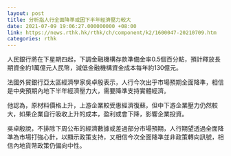 ```yaml
---
layout: post
title: 分析指人行全面降準或因下半年經濟壓力較大
date: 2021-07-09 19:06:27.000000000 +08:00
link: https://news.rthk.hk/rthk/ch/component/k2/1600047-20210709.htm
categories: rthk
---
```


人民銀行將在下星期四起，下調金融機構存款準備金率0.5個百分點，預計釋放長期資金約1萬億元人民幣，減低金融機構資金成本每年約130億元。

法國外貿銀行亞太區經濟學家吳卓殷表示，人行今次出乎市場預期全面降準，相信是中央預期內地下半年經濟壓力大，需要降準支持實體經濟。

他認為，原材料價格上升，上游企業較受惠經濟復蘇，但中下游企業壓力仍然較大，如果企業自行吸收上升的成本，盈利或會下降，影響企業投資。

吳卓殷說，不排除下周公布的經濟數據或差過部分市場預期，人行期望透過全面降準為市場打強心針，以顯示政策支持，又相信今次全面降準並非政策轉向訊號，相信內地貨幣政策仍偏向中性。
